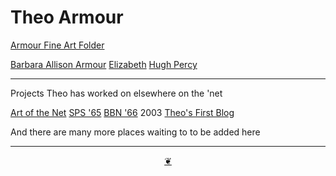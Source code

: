 # Theo Armour


[Armour Fine Art Folder]( #everlandings/theo-armour/armour-fine-art/armour-fine-art-catalog.md )

[Barbara Allison Armour]( #everlandings/theo-armour/barbara-allison-armour/README.md )
[Elizabeth]( #everlandings/theo-armour/elizabeth/README.md )
[Hugh Percy]( #everlandings/theo-armour/hugh-percy/README.md )

***

Projects Theo has worked on elsewhere on the 'net

[Art of the Net]( https://artofthenet2009.wordpress.com/)
[SPS '65]( http://sps65.com )
[BBN '66]( http://bbn66.com )
2003 [Theo's First Blog]( https://theofirst.blogspot.com/ )

And there are many more places waiting to to be added here

***

<center title="You have reached the end of the line" ><a title="Return to top" href="javascript:window.scrollTo(0,0);" class=aDingbat > ❦ </a></center>
